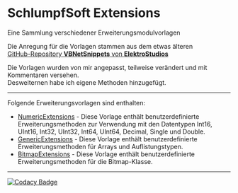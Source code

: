 # SchlumpfSoft Extensions

Eine Sammlung verschiedener Erweiterungsmodulvorlagen

Die Anregung für die Vorlagen stammen aus dem etwas älteren  
[GitHub-Repository **VBNetSnippets** von **ElektroStudios**](https://github.com/ElektroStudios/VBNetSnippets)

Die Vorlagen wurden von mir angepasst, teilweise verändert und mit Kommentaren versehen.  
Desweiternen habe ich eigene Methoden hinzugefügt.

---

Folgende Erweiterungsvorlagen sind enthalten:

- [NumericExtensions](./NumericExtensions/NumericExtensions.md) - Diese Vorlage enthält benutzerdefinierte
Erweiterungsmethoden zur Verwendung mit den Datentypen Int16,
UInt16, Int32, UInt32, Int64, UInt64, Decimal, Single und Double.
- [GenericExtensions](./GenericExtensions/GenericExtensions.md) - Diese Vorlage enthält benutzerdefinierte
Erweiterungsmethoden für Arrays und Auflistungstypen.
- [BitmapExtensions](./BitmapExtensions/BitmapExtensions.md) - Diese Vorlage enthält benutzerdefinierte
Erweiterungsmethoden für die Bitmap-Klasse.

---

[![Codacy Badge](https://app.codacy.com/project/badge/Grade/58add28325424755bb123a21b2c1431c)](https://app.codacy.com/gh/Hanibal1963/SchlumpfSoftExtensions/dashboard?utm_source=gh&utm_medium=referral&utm_content=&utm_campaign=Badge_grade)
